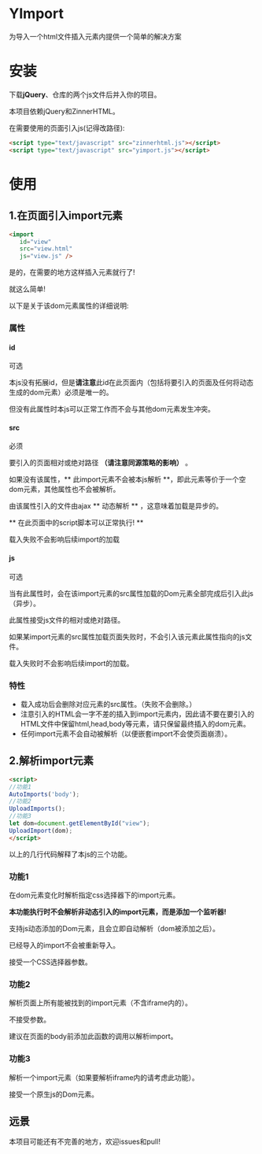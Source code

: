 # YImport
为导入一个html文件插入元素内提供一个简单的解决方案
# 安装
下载**jQuery**、仓库的两个js文件后并入你的项目。

本项目依赖jQuery和ZinnerHTML。

在需要使用的页面引入js(记得改路径):

```html
<script type="text/javascript" src="zinnerhtml.js"></script>
<script type="text/javascript" src="yimport.js"></script>
```
# 使用
## 1.在页面引入import元素
```html
<import
   id="view"
   src="view.html"
   js="view.js" />
```
是的，在需要的地方这样插入元素就行了!

就这么简单!

以下是关于该dom元素属性的详细说明:

### 属性
#### id
可选

本js没有拓展id，但是**请注意**此id在此页面内（包括将要引入的页面及任何将动态生成的dom元素）必须是唯一的。

但没有此属性时本js可以正常工作而不会与其他dom元素发生冲突。

#### src
必须

要引入的页面相对或绝对路径 **（请注意同源策略的影响）** 。

如果没有该属性，** 此import元素不会被本js解析 **，即此元素等价于一个空dom元素，其他属性也不会被解析。

由该属性引入的文件由ajax ** 动态解析 ** ，这意味着加载是异步的。

 ** 在此页面中的script脚本可以正常执行! **

载入失败不会影响后续import的加载
#### js
可选

当有此属性时，会在该import元素的src属性加载的Dom元素全部完成后引入此js（异步）。

此属性接受js文件的相对或绝对路径。

如果某import元素的src属性加载页面失败时，不会引入该元素此属性指向的js文件。

载入失败时不会影响后续import的加载。
### 特性
* 载入成功后会删除对应元素的src属性。（失败不会删除。）
* 注意引入的HTML会一字不差的插入到import元素内，因此请不要在要引入的HTML文件中保留html,head,body等元素，请只保留最终插入的dom元素。
* 任何import元素不会自动被解析（以便嵌套import不会使页面崩溃）。
## 2.解析import元素
```html
<script>
//功能1
AutoImports('body');
//功能2
UploadImports();
//功能3
let dom=document.getElementById("view");
UploadImport(dom);
</script>
```
以上的几行代码解释了本js的三个功能。
### 功能1
在dom元素变化时解析指定css选择器下的import元素。

**本功能执行时不会解析非动态引入的import元素，而是添加一个监听器!**

支持js动态添加的Dom元素，且会立即自动解析（dom被添加之后）。

已经导入的import不会被重新导入。

接受一个CSS选择器参数。
### 功能2

解析页面上所有能被找到的import元素（不含iframe内的）。

不接受参数。

建议在页面的body前添加此函数的调用以解析import。
### 功能3
解析一个import元素（如果要解析iframe内的请考虑此功能）。

接受一个原生js的Dom元素。

## 远景
本项目可能还有不完善的地方，欢迎issues和pull!
